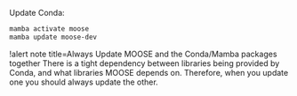 Update Conda:

```bash
mamba activate moose
mamba update moose-dev
```

!alert note title=Always Update MOOSE and the Conda/Mamba packages together
There is a tight dependency between libraries being provided by Conda, and what libraries MOOSE
depends on. Therefore, when you update one you should always update the other.
